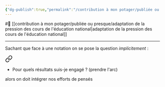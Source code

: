 ```yaml
---
{"dg-publish":true,"permalink":"/contribution à mon potager/publiée ou presque/élèves doivent écrire leurs pensées quand il y a des exercices/"}
---
```


#🌱 [[contribution à mon potager/publiée ou presque/adaptation de la pression des cours de l'éducation national\|adaptation de la pression des cours de l'éducation national]]

---
Sachant que face à une notation on se pose la question *implicitement* :
<div class="transclusion internal-embed is-loaded"><a class="markdown-embed-link" href="/contribution-a-mon-potager/publiee-ou-presque/contexte-de-notation/#064c3d" aria-label="Open link"><svg xmlns="http://www.w3.org/2000/svg" width="24" height="24" viewBox="0 0 24 24" fill="none" stroke="currentColor" stroke-width="2" stroke-linecap="round" stroke-linejoin="round" class="svg-icon lucide-link"><path d="M10 13a5 5 0 0 0 7.54.54l3-3a5 5 0 0 0-7.07-7.07l-1.72 1.71"></path><path d="M14 11a5 5 0 0 0-7.54-.54l-3 3a5 5 0 0 0 7.07 7.07l1.71-1.71"></path></svg></a><div class="markdown-embed">



- Pour quels résultats suis-je engagé ? (prendre l'arc) 

</div></div>
alors on doit intégrer nos efforts de pensés